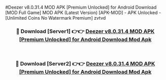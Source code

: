 #Deezer v8.0.31.4 MOD APK [Premium Unlocked] for Android Download [MOD Full Game] MOD APK (Latest Version) [APK-MOD] - APK Unlocked - [Unlimited Coins No Watermark Premium] zvtvd



<div align="center">

<h3>🔴 Download [Server1] 👉👉 <a href="https://momento.my/?title=Deezer_v8.0.31.4_MOD_APK_[Premium_Unlocked]_for_Android_Download">Deezer v8.0.31.4 MOD APK [Premium Unlocked] for Android Download Mod Apk</a></h3><br>

<h3>🔴 Download [Server2] 👉👉 <a href="https://momento.my/?title=Deezer_v8.0.31.4_MOD_APK_[Premium_Unlocked]_for_Android_Download">Deezer v8.0.31.4 MOD APK [Premium Unlocked] for Android Download Mod Apk</a></h3>
</div>

